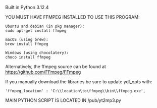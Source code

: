 Built in Python 3.12.4

YOU MUST HAVE FFMPEG INSTALLED TO USE THIS PROGRAM: 

    Ubuntu and debian (in pkg manager):
    sudo apt-get install ffmpeg

    macOS (using brew):
    brew install ffmpeg

    Windows (using chocolatery):
    choco install ffmpeg

Alternatively, the ffmpeg source can be found at https://github.com/FFmpeg/FFmpeg 

If you manually download the libraries be sure to update ydl_opts with:
    
    'ffmpeg_location' : 'C:\\location\to\ffmpeg\\bin\\ffmpeg.exe',


MAIN PYTHON SCRIPT IS LOCATED IN /pub/yt2mp3.py 
